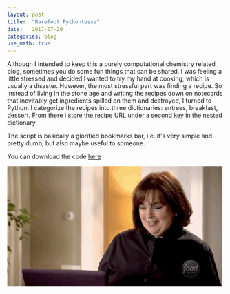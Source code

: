 ```yaml
---
layout: post
title:  "Barefoot Pythontessa"
date:   2017-07-20
categories: blog
use_math: true
---
```



Although I intended to keep this a purely computational chemistry related blog, sometimes you do some fun things that can be shared. I was feeling a little stressed and decided I wanted to try my hand at cooking, which is usually a disaster. However, the most stressful part was finding a recipe. So instead of living in the stone age and writing the recipes down on notecards that inevitably get ingredients spilled on them and destroyed, I turned to Python. I categorize the recipes into three dictionaries: entrees, breakfast, dessert. From there I store the recipe URL under a second key in the nested dictionary.

The script is basically a glorified bookmarks bar, i.e. it's very simple and pretty dumb, but also maybe useful to someone.

You can download the code [here](https://github.com/amandadumi/barefoot_pythontessa "script repository")


![Alt Text](https://raw.githubusercontent.com/amandadumi/barefoot_pythontessa/master/image.gif)
